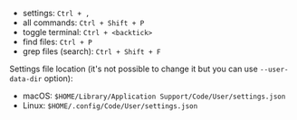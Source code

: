 * settings: `Ctrl + ,`
* all commands: `Ctrl + Shift + P`
* toggle terminal: `Ctrl + <backtick>`
* find files: `Ctrl + P`
* grep files (search): `Ctrl + Shift + F`

Settings file location (it's not possible to change it but you can use `--user-data-dir` option):

* macOS: `$HOME/Library/Application Support/Code/User/settings.json`
* Linux: `$HOME/.config/Code/User/settings.json`
